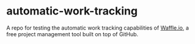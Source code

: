# automatic-work-tracking
A repo for testing the automatic work tracking capabilities of [Waffle.io](http://waffle.io), a free project management tool built on top of GitHub.
